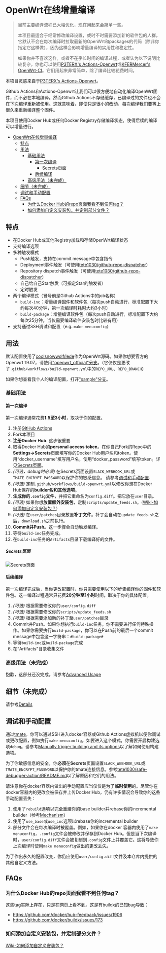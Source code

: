 OpenWrt在线增量编译
============================================================================

> 目前主要编译流程已大幅优化，现在用起来会简单一些。
>
> 本项目最适合于经常修改编译设置，或时不时需要添加新的软件包的人群。它默认不会在每次编译时拉取最新的OpenWrt和packages的代码（除非你指定它这样做），因为这样会影响增量编译的实用性和稳定性。
> 
> 如果你并不喜欢这样，或者不在乎长时间的编译过程，或者认为以下说明比较复杂，你也可以使用[P3TERX's Actions-Openwrt](https://github.com/P3TERX/Actions-OpenWrt)或[KFERMercer's OpenWrt-CI](https://github.com/KFERMercer/OpenWrt-CI)。它们用起来非常简单，除了编译比较花费时间。

本项目灵感来自于[P3TERX's Actions-Openwrt](https://github.com/P3TERX/Actions-OpenWrt)。

Github Actions和Actions-Openwrt让我们可以很方便地自动化编译OpenWrt固件，而不必在本地编译。然而Github Actions不存储缓存，已编译过的文件也不会在下次编译重新被使用。这就意味着，即便只是很小的改动，每次编译我们要等上很久来重新编译整个固件。

本项目使用Docker Hub或任何Docker Registry存储编译状态，使得后续的编译可以增量进行。

- [OpenWrt在线增量编译](#openwrt%e5%9c%a8%e7%ba%bf%e5%a2%9e%e9%87%8f%e7%bc%96%e8%af%91)
  - [特点](#%e7%89%b9%e7%82%b9)
  - [用法](#%e7%94%a8%e6%b3%95)
    - [基础用法](#%e5%9f%ba%e7%a1%80%e7%94%a8%e6%b3%95)
      - [第一次编译](#%e7%ac%ac%e4%b8%80%e6%ac%a1%e7%bc%96%e8%af%91)
        - [Secrets页面](#secrets%e9%a1%b5%e9%9d%a2)
      - [后续编译](#%e5%90%8e%e7%bb%ad%e7%bc%96%e8%af%91)
    - [高级用法（未完成）](#%e9%ab%98%e7%ba%a7%e7%94%a8%e6%b3%95%e6%9c%aa%e5%ae%8c%e6%88%90)
  - [细节（未完成）](#%e7%bb%86%e8%8a%82%e6%9c%aa%e5%ae%8c%e6%88%90)
  - [调试和手动配置](#%e8%b0%83%e8%af%95%e5%92%8c%e6%89%8b%e5%8a%a8%e9%85%8d%e7%bd%ae)
  - [FAQs](#faqs)
    - [为什么Docker Hub的repo页面我看不到任何tag？](#%e4%b8%ba%e4%bb%80%e4%b9%88docker-hub%e7%9a%84repo%e9%a1%b5%e9%9d%a2%e6%88%91%e7%9c%8b%e4%b8%8d%e5%88%b0%e4%bb%bb%e4%bd%95tag)
    - [如何添加自定义安装包，并定制部分文件？](#%e5%a6%82%e4%bd%95%e6%b7%bb%e5%8a%a0%e8%87%aa%e5%ae%9a%e4%b9%89%e5%ae%89%e8%a3%85%e5%8c%85%e5%b9%b6%e5%ae%9a%e5%88%b6%e9%83%a8%e5%88%86%e6%96%87%e4%bb%b6)

## 特点

- 在Docker Hub或其他Registry加载和存储OpenWrt编译状态
- 支持编译选项
- 多种触发模式
  - Push触发，支持在commit message中包含指令
  - Deployment事件触发（可使用[tete1030/github-repo-dispatcher](https://github.com/tete1030/github-repo-dispatcher)）
  - Repository dispatch事件触发（可使用[tete1030/github-repo-dispatcher](https://github.com/tete1030/github-repo-dispatcher)）
  - 自己给自己Star触发（可指定Star的触发者）
  - 定时触发
- 两个编译模式（冒号前是Github Actions中的job名称）
  - `build-inc`：增量编译固件和软件包（每次push自动进行，标准配置下大约每次40分钟，第一次编译时耗时大约3小时）
  - `build-package`：增量编译软件包（每次push自动进行，标准配置下大约每次25分钟，当仅需要编译软件安装包时比较有用）
- 支持通过SSH调试和配置（e.g. `make menuconfig`）

## 用法

默认配置使用了[coolsnowwolf/lede](https://github.com/coolsnowwolf/lede)作为OpenWrt源码。如果你想要官方的Openwrt 19.07，请使用["openwrt_official"分支](https://github.com/tete1030/openwrt-fastbuild-actions/tree/openwrt_official)。（它仅仅是更改了`.github/workflows/build-openwrt.yml`中的`REPO_URL`、`REPO_BRANCH`）

如果你想查看我个人的编译配置，打开["sample"分支](https://github.com/tete1030/openwrt-fastbuild-actions/tree/sample)。

### 基础用法

#### 第一次编译

第一次编译通常花费**1.5至3小时**，取决于你的配置。

1. 注册[GitHub Actions](https://github.com/features/actions/signup)
2. Fork本项目
3. **注册Docker Hub**. 这步很重要
4. 取得Docker Hub的**personal access token**。在你自己Fork的Repo中的**Settings->Secrets**页面填写你的Docker Hub用户名和token。使用“docker_username”填写用户名，使用“docker_password”填写token。详见[Secrets页面](#secrets页面)。
5. *(可选，debug时必须)* 在Secrets页面设置`SLACK_WEBHOOK_URL`或`TMATE_ENCRYPT_PASSWORD`以保护你的敏感信息。 请参考[调试和手动配置](#调试和手动配置).
6. *(可选)* 定制`.github/workflows/build-openwrt.yml`以修改你想在Docker Hub保存的**builder名和其他选项**。
7. **生成你的`.config`文件**，并把它重命名为`config.diff`。把它放在`user`目录。
8. *(可选)* 如果你想**放置额外安装包**，定制`scripts/update_feeds.sh`。([Wiki-如何添加自定义安装包？](https://github.com/tete1030/openwrt-fastbuild-actions/wiki/%E5%A6%82%E4%BD%95%E6%B7%BB%E5%8A%A0%E8%87%AA%E5%AE%9A%E4%B9%89%E5%AE%89%E8%A3%85%E5%8C%85%EF%BC%9F))
9. *(可选)* 在`user/patches`目录放置**补丁文件**。补丁会自动在`update_feeds.sh`之后，`download.sh`之前执行。
10. **Commit并Push**。这一步骤会自动触发编译。
11. 等待`build-inc`任务完成。
12. 在`build-inc`任务的`Artifacts`目录下载编译好的文件。

##### Secrets页面

![Secrets页面](imgs/secrets.png)

#### 后续编译

第一次编译完成后，当你更改配置时，你只需要使用以下的步骤编译你的固件和软件包。这一编译过程通常只花费**20分钟至1小时**时间，取决于你的具体配置。

1. *(可选)* 根据需要修改你的`user/config.diff`
2. *(可选)* 根据需要修改你的`scripts/update_feeds.sh`
3. *(可选)* 根据需要添加新的补丁至`user/patches`目录
4. Commit并Push。如果你想执行`build-inc`任务，你不需要进行任何特殊操作。如果你需要执行`build-package`，你可以在Push前的最后一个commit message中包含这一字符串：`#build-package#`
5. 等待`build-inc`或`build-package`完成
6. 在“Artifacts”目录收集文件

### 高级用法（未完成）

抱歉，这部分还没完成。请参考[Advanced Usage](README.md#advanced-usage)

## 细节（未完成）

请参考[Details](README.md#details)

## 调试和手动配置

通过[tmate](https://tmate.io/)，你可以通过SSH进入docker容器或Github Actions虚拟机以便你调试或更改配置，例如执行`make menuconfig`。如要进入这个模式，你需要开启构建选项`debug`。请参考[Manually trigger building and its options](README.md#manually-trigger-building-and-its-options)以了解如何使用构建选项。

为了你敏感信息的安全，你**必须**在**Secrets**页面设置`SLACK_WEBHOOK_URL`或`TMATE_ENCRYPT_PASSWORD`以保护你的tmate连接信息。参考[tete1030/safe-debugger-action/README.md](https://github.com/tete1030/safe-debugger-action/blob/master/README.md)以了解原因和它们的用法。

请注意你在docker容器内做出的手动配置应当仅仅是为了**临时使用**的。尽管你在docker容器内的更改会被保存并上传Docker Hub，仍有许多情况会导致你的这些手动配置丢失：
1. 使用了`rebuild`选项以完全重建你的base builder并rebase你的incremental builder（参考[Mechanism](README.md#mechanism)）
2. 使用了`use_base`或`use_inc`选项以rebase你的incremental builder
3. 部分文件会在每次编译时被覆盖。例如，如果你在docker 容器内使用了`make menuconfig`，`.config`文件会被修改并保存到Docker Hub。但是当下次编译时，`user/config.diff`文件会被复制到`.config`文件上并覆盖它。这将导致你上次编译时使用`make menuconfig`做出的更改丢失。

为了作出永久的配置改变，你仍应使用`user/config.diff`文件及本仓库内提供的其他自定义方法。

## FAQs

### 为什么Docker Hub的repo页面我看不到任何tag？

这些tag实际上存在，只是在网页上看不到。这是有buildx的已知bug导致：
- https://github.com/docker/hub-feedback/issues/1906
- https://github.com/docker/buildx/issues/173


### 如何添加自定义安装包，并定制部分文件？

[Wiki-如何添加自定义安装包？](https://github.com/tete1030/openwrt-fastbuild-actions/wiki/%E5%A6%82%E4%BD%95%E6%B7%BB%E5%8A%A0%E8%87%AA%E5%AE%9A%E4%B9%89%E5%AE%89%E8%A3%85%E5%8C%85%EF%BC%9F)
